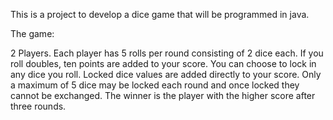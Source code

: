 This is a project to develop a dice game that will be programmed in java.

The game:

2 Players.
Each player has 5 rolls per round consisting of 2 dice each. 
If you roll doubles, ten points are added to your score. 
You can choose to lock in any dice you roll.
Locked dice values are added directly to your score. 
Only a maximum of 5 dice may be locked each round and once locked they cannot be exchanged. 
The winner is the player with the higher score after three rounds.
